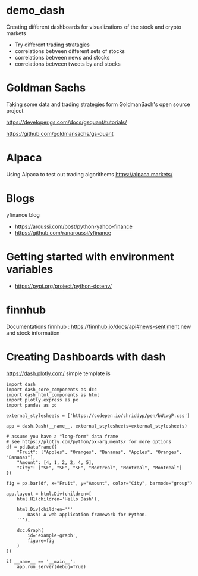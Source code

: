 # demo_dash

Creating different dashboards for visualizations of the stock and crypto markets
- Try different trading stratagies 
- correlations between different sets of stocks
- correlations between news and stocks
- correlations between tweets by and stocks

# Goldman Sachs
Taking some data and trading strategies form GoldmanSach's open source project

https://developer.gs.com/docs/gsquant/tutorials/

https://github.com/goldmansachs/gs-quant

# Alpaca
Using Alpaca to test out trading algorithems
https://alpaca.markets/

# Blogs
yfinance blog 
- https://aroussi.com/post/python-yahoo-finance
- https://github.com/ranaroussi/yfinance

# Getting started with environment variables
- https://pypi.org/project/python-dotenv/

# finnhub
Documentations 
finnhub : https://finnhub.io/docs/api#news-sentiment
new and stock information

# Creating Dashboards with dash
https://dash.plotly.com/
simple template is 
```
import dash
import dash_core_components as dcc
import dash_html_components as html
import plotly.express as px
import pandas as pd

external_stylesheets = ['https://codepen.io/chriddyp/pen/bWLwgP.css']

app = dash.Dash(__name__, external_stylesheets=external_stylesheets)

# assume you have a "long-form" data frame
# see https://plotly.com/python/px-arguments/ for more options
df = pd.DataFrame({
    "Fruit": ["Apples", "Oranges", "Bananas", "Apples", "Oranges", "Bananas"],
    "Amount": [4, 1, 2, 2, 4, 5],
    "City": ["SF", "SF", "SF", "Montreal", "Montreal", "Montreal"]
})

fig = px.bar(df, x="Fruit", y="Amount", color="City", barmode="group")

app.layout = html.Div(children=[
    html.H1(children='Hello Dash'),

    html.Div(children='''
        Dash: A web application framework for Python.
    '''),

    dcc.Graph(
        id='example-graph',
        figure=fig
    )
])

if __name__ == '__main__':
    app.run_server(debug=True)
```